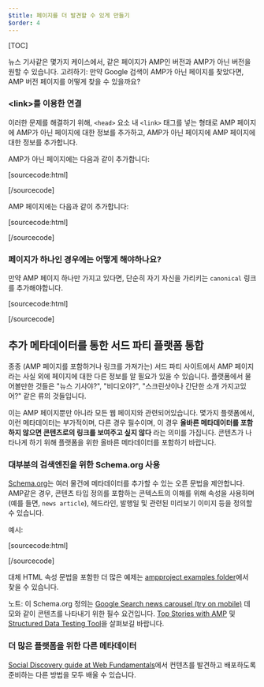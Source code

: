 ```yaml
---
$title: 페이지를 더 발견할 수 있게 만들기
$order: 4
---
```

[TOC]

뉴스 기사같은 몇가지 케이스에서, 같은 페이지가 AMP인 버전과 AMP가 아닌 버전을 원할 수 있습니다.
고려하기: 만약 Google 검색이 AMP가 아닌 페이지를 찾았다면, AMP 버전 페이지를 어떻게 찾을 수 있을까요?

### &lt;link&gt;를 이용한 연결

이러한 문제를 해결하기 위해,
`<head>` 요소 내 `<link>` 태그를 넣는 형태로
AMP 페이지에 AMP가 아닌 페이지에 대한 정보를 추가하고,
AMP가 아닌 페이지에 AMP 페이지에 대한 정보를 추가합니다.

AMP가 아닌 페이지에는 다음과 같이 추가합니다:

[sourcecode:html]
<link rel="amphtml" href="https://www.example.com/url/to/amp/document.html">
[/sourcecode]

AMP 페이지에는 다음과 같이 추가합니다:

[sourcecode:html]
<link rel="canonical" href="https://www.example.com/url/to/full/document.html">
[/sourcecode]

### 페이지가 하나인 경우에는 어떻게 해야하나요?

만약 AMP 페이지 하나만 가지고 있다면,
단순히 자기 자신을 가리키는 `canonical` 링크를 추가해야합니다.

[sourcecode:html]
<link rel="canonical" href="https://www.example.com/url/to/amp/document.html">
[/sourcecode]

## 추가 메타데이터를 통한 서드 파티 플랫폼 통합

종종 (AMP 페이지를 포함하거나 링크를 가져가는) 서드 파티 사이트에서 AMP 페이지라는 사실 외에 페이지에 대한 다른 정보를 알 필요가 있을 수 있습니다.
플랫폼에서 물어볼만한 것들은 "뉴스 기사야?", "비디오야?", "스크린샷이나 간단한 소개 가지고있어?" 같은 류의 것들입니다.

이는 AMP 페이지뿐만 아니라 모든 웹 페이지와 관련되어있습니다.
몇가지 플랫폼에서, 이런 메타데이터는 부가적이며, 다른 경우 필수이며,
이 경우 **올바른 메타데이터를 포함하지 않으면 콘텐츠로의 링크를 보여주고 싶지 않다** 라는 의미를 가집니다.
콘텐츠가 나타나게 하기 위해 플랫폼을 위한 올바른 메타데이터를 포함하기 바랍니다.


### 대부분의 검색엔진을 위한 Schema.org 사용

[Schema.org](http://schema.org/)는 여러 물건에 메타데이터를 추가할 수 있는 오픈 문법을 제안합니다.
AMP같은 경우, 콘텐츠 타입 정의를 포함하는 콘텍스트의 이해를 위해 속성을 사용하며 (예를 들면, `news article`),
헤드라인, 발행일 및 관련된 미리보기 이미지 등을 정의할 수 있습니다.

예시:

[sourcecode:html]
<script type="application/ld+json">
  {
    "@context": "http://schema.org",
    "@type": "NewsArticle",
    "mainEntityOfPage": "http://cdn.ampproject.org/article-metadata.html",
    "headline": "Lorem Ipsum",
    "datePublished": "1907-05-05T12:02:41Z",
    "dateModified": "1907-05-05T12:02:41Z",
    "description": "The Catiline Orations continue to beguile engineers and designers alike -- but can it stand the test of time?",
    "author": {
      "@type": "Person",
      "name": "Jordan M Adler"
    },
    "publisher": {
      "@type": "Organization",
      "name": "Google",
      "logo": {
        "@type": "ImageObject",
        "url": "http://cdn.ampproject.org/logo.jpg",
        "width": 600,
        "height": 60
      }
    },
    "image": {
      "@type": "ImageObject",
      "url": "http://cdn.ampproject.org/leader.jpg",
      "height": 2000,
      "width": 800
    }
  }
</script>
[/sourcecode]

대체 HTML 속성 문법을 포함한 더 많은 예제는
[ampproject examples folder](https://github.com/ampproject/amphtml/tree/master/examples/metadata-examples)에서 찾을 수 있습니다.

노트: 이 Schema.org 정의는 [Google Search news carousel (try on mobile)](https://g.co/ampdemo) 데모와 같이 콘텐츠를 나타내기 위한 필수 요건입니다.
[Top Stories with AMP](https://developers.google.com/structured-data/carousels/top-stories) 및 [Structured Data Testing Tool](https://developers.google.com/structured-data/testing-tool/)을 살펴보길 바랍니다.

### 더 많은 플랫폼을 위한 다른 메타데이터

[Social Discovery guide at Web Fundamentals](https://developers.google.com/web/fundamentals/discovery-and-monetization/social-discovery/)에서
컨텐츠를 발견하고 배포하도록 준비하는 다른 방법을 모두 배울 수 있습니다.

